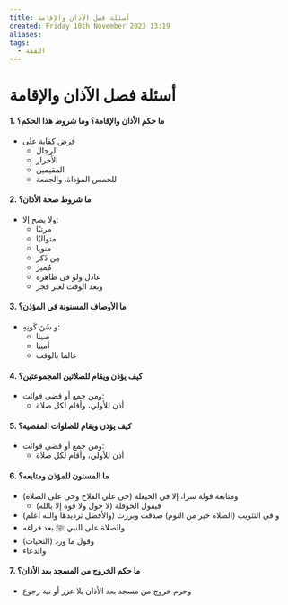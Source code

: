 ```yaml
---
title: أسئلة فصل الآذان والإقامة
created: Friday 10th November 2023 13:19
aliases:
tags:
  - الفقة
---
```

# أسئلة فصل الآذان والإقامة

#### 1.  ما حكم الأذان والإقامة؟ وما شروط هذا الحكم؟
- فرض كفاية على
	- الرجال
	- الأحرار
	- المقيمين
	- للخمس المؤداة، والجمعة
#### 2.  ما شروط صحة الأذان؟
- ولا يصح إلا:
	- مرتبًا
	- متواليًا
	- منويا
	- مِن ذَكر
	- مُميز
	- عادل ولو فى ظاهره
	- وبعد الوقت لغير فجر
#### 3.  ما الأوصاف المسنونة في المؤذن؟
- و سُنَ كَونِهِ:
	- صيتا
	- أمينا
	- عالما بالوقت
#### 4.  كيف يؤذن ويقام للصلاتين المجموعتين؟
- ومن جمع أو قضي فوائت:
	-  أذن للأولي، وأقام لكل صلاة
#### 5.  كيف يؤذن ويقام للصلوات المقضية؟
- ومن جمع أو قضي فوائت:
	-  أذن للأولي، وأقام لكل صلاة
#### 6.  ما المسنون للمؤذن ومتابعه؟
- ومتابعة قولة سرا، إلا في الحيعلة (حى علي الفلاح وحى على الصلاة)
	- فيقول الحوقلة (لا حول ولا قوة إلا بالله)
- و في التثويب (الصلاة خير من النوم) صدقت وبررت (والأفضل ترديدها والله أعلم)
- والصلاة على النبي ﷺ بعد فراغه
- وقول ما ورد (التحيات)
- والدعاء
#### 7.  ما حكم الخروج من المسجد بعد الأذان؟
- وحرم خروج من مسجد بعد الأذان بلا عزر أو نية رجوع



